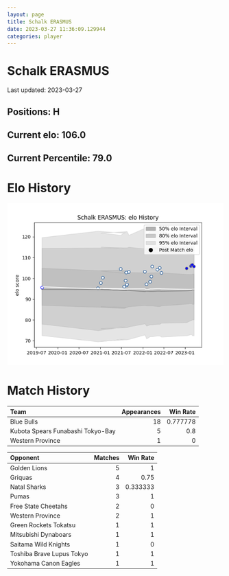 ```yaml
---  
layout: page  
title: Schalk ERASMUS  
date: 2023-03-27 11:36:09.129944  
categories: player  
---
```

# Schalk ERASMUS


Last updated: 2023-03-27
## Positions: H

## Current elo: 106.0

## Current Percentile: 79.0

# Elo History


![elo history](history_SchalkERASMUS.png)
# Match History


| Team                              |   Appearances |   Win Rate |
|:----------------------------------|--------------:|-----------:|
| Blue Bulls                        |            18 |   0.777778 |
| Kubota Spears Funabashi Tokyo-Bay |             5 |   0.8      |
| Western Province                  |             1 |   0        |

| Opponent                  |   Matches |   Win Rate |
|:--------------------------|----------:|-----------:|
| Golden Lions              |         5 |   1        |
| Griquas                   |         4 |   0.75     |
| Natal Sharks              |         3 |   0.333333 |
| Pumas                     |         3 |   1        |
| Free State Cheetahs       |         2 |   0        |
| Western Province          |         2 |   1        |
| Green Rockets Tokatsu     |         1 |   1        |
| Mitsubishi Dynaboars      |         1 |   1        |
| Saitama Wild Knights      |         1 |   0        |
| Toshiba Brave Lupus Tokyo |         1 |   1        |
| Yokohama Canon Eagles     |         1 |   1        |
